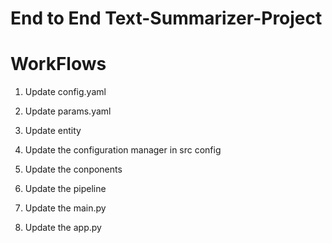 # End to End Text-Summarizer-Project

# WorkFlows

1. Update config.yaml

2. Update params.yaml

3. Update entity

4. Update the configuration manager in src config

5. Update the conponents

6. Update the pipeline

7. Update the main.py

8. Update the app.py



